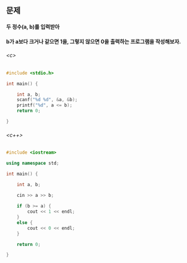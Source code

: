 
## 문제
#### 두 정수(a, b)를 입력받아
#### b가 a보다 크거나 같으면 1을, 그렇지 않으면 0을 출력하는 프로그램을 작성해보자.


###### \<c\>
```c
#include <stdio.h>

int main() {

	int a, b;
	scanf("%d %d", &a, &b);
	printf("%d", a <= b);
	return 0;

}
```

###### \<c++\>
```c++
#include <iostream>

using namespace std;

int main() {

	int a, b;

	cin >> a >> b;
	
	if (b >= a) {
		cout << 1 << endl;
	}
	else {
		cout << 0 << endl;
	}

	return 0;

}
```
